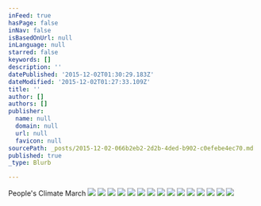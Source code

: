 ```yaml
---
inFeed: true
hasPage: false
inNav: false
isBasedOnUrl: null
inLanguage: null
starred: false
keywords: []
description: ''
datePublished: '2015-12-02T01:30:29.183Z'
dateModified: '2015-12-02T01:27:33.109Z'
title: ''
author: []
authors: []
publisher:
  name: null
  domain: null
  url: null
  favicon: null
sourcePath: _posts/2015-12-02-066b2eb2-2d2b-4ded-b902-c0efebe4ec70.md
published: true
_type: Blurb

---
```

People's Climate March
![](https://the-grid-user-content.s3-us-west-2.amazonaws.com/072db836-6e6c-4364-a537-af8856c46bd3.jpg)
![](https://the-grid-user-content.s3-us-west-2.amazonaws.com/da4f0eb1-b996-4cae-bfdd-e0f8d94ca0d9.jpg)
![](https://the-grid-user-content.s3-us-west-2.amazonaws.com/9584477e-67d7-45cb-b0ee-c3f401681057.jpg)
![](https://the-grid-user-content.s3-us-west-2.amazonaws.com/a832de16-6868-4fd7-acb3-13dc355a8a07.jpg)
![](https://the-grid-user-content.s3-us-west-2.amazonaws.com/73a58b6d-f1c2-42d3-9522-4d075ec8d018.jpg)
![](https://the-grid-user-content.s3-us-west-2.amazonaws.com/ba7c53b2-5cc1-4cbb-b855-52ce5d568cad.jpg)
![](https://the-grid-user-content.s3-us-west-2.amazonaws.com/bd766450-c60f-4099-98b8-e3b06dc4fa4a.jpg)
![](https://the-grid-user-content.s3-us-west-2.amazonaws.com/936054f6-bc28-49b8-b6fc-6f8e50482529.jpg)
![](https://the-grid-user-content.s3-us-west-2.amazonaws.com/2896fb32-1da0-49f6-b7f2-25dcd2c097f1.jpg)
![](https://the-grid-user-content.s3-us-west-2.amazonaws.com/356c911b-7f65-4ddc-8f6b-714246287380.jpg)
![](https://the-grid-user-content.s3-us-west-2.amazonaws.com/77392db0-83b7-4924-8c1c-ccb2b56d1c41.jpg)
![](https://the-grid-user-content.s3-us-west-2.amazonaws.com/add9c5d6-bd39-4df0-bf22-2e9c45601816.jpg)
![](https://the-grid-user-content.s3-us-west-2.amazonaws.com/d392346f-ee36-4fda-aaef-dfc738c3c6b3.jpg)
![](https://the-grid-user-content.s3-us-west-2.amazonaws.com/b37f8c1e-aa27-4397-ba23-cc0be1ab3e6c.jpg)
![](https://the-grid-user-content.s3-us-west-2.amazonaws.com/7ef775c4-d4b3-4733-af83-ee0683b1ad43.jpg)